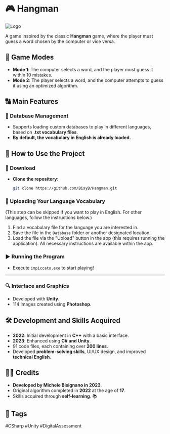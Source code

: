 # 🎮 Hangman

![Logo](logo.ico)

A game inspired by the classic **Hangman** game, where the player must guess a word chosen by the computer or vice versa.

## 📌 Game Modes

- **Mode 1**: The computer selects a word, and the player must guess it within 10 mistakes.
- **Mode 2**: The player selects a word, and the computer attempts to guess it using an optimized algorithm.

## 🔠 Main Features

### 📎 Database Management

- Supports loading custom databases to play in different languages, based on **.txt vocabulary files**.
- **By default, the vocabulary in English is already loaded.**

## 🚀 How to Use the Project

### 📝 Download

- **Clone the repository**:
   ```sh
   git clone https://github.com/BisyB/Hangman.git
   ```

### 📂 Uploading Your Language Vocabulary
(This step can be skipped if you want to play in English. For other languages, follow the instructions below.)

1. Find a vocabulary file for the language you are interested in.
2. Save the file in the `Database` folder or another designated location.
3. Load the file via the "Upload" button in the app (this requires running the application). All necessary instructions are available within the app.

### ▶️ Running the Program

- Execute `impiccato.exe` to start playing!

---

### 🔍 Interface and Graphics

- Developed with **Unity**.
- 114 images created using **Photoshop**.

## 🛠️ Development and Skills Acquired

- **2022**: Initial development in **C++** with a basic interface.
- **2023**: Enhanced using **C# and Unity**.
- 91 code files, each containing over **200 lines**.
- Developed **problem-solving skills**, UI/UX design, and improved **technical English**.

## 👨‍💻 Credits

- **Developed by Michele Bisignano in 2023**.
- Original algorithm completed in **2022** at the age of **17**.
- Skills acquired through **self-learning**. 📚

## 📌 Tags

#CSharp #Unity #DigitalAssessment

